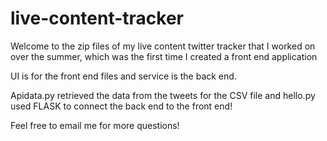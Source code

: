 # live-content-tracker

Welcome to the zip files of my live content twitter tracker that I worked on over the summer, which was the first time I created a front end application

UI is for the front end files and service is the back end. 

Apidata.py retrieved the data from the tweets for the CSV file and hello.py used FLASK to connect the back end to the front end!


Feel free to email me for more questions!
